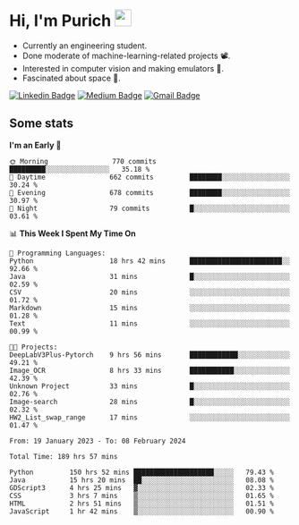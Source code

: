 <h1 align="left">Hi, I'm Purich
<img src="https://media.giphy.com/media/hvRJCLFzcasrR4ia7z/giphy.gif" width="30px"/></h1>

* Currently an engineering student.
* Done moderate of machine-learning-related projects :film_projector:.
* Interested in computer vision and making emulators :space_invader:.
* Fascinated about space :milky_way:.

[![Linkedin Badge](https://img.shields.io/badge/-Purich-blue?style=flat-square&logo=Linkedin&logoColor=white&link=https://www.linkedin.com/in/purich-siritip-16b3b3255/)](https://www.linkedin.com/in/purich-siritip-16b3b3255) [![Medium Badge](https://img.shields.io/badge/-@purich-gray?style=flat-square&labelColor=000000&logo=Medium&link=https://medium.com/@phuritsiritip)](https://medium.com/@phuritsiritip)
[![Gmail Badge](https://img.shields.io/badge/-mark.phurit@gmail.com-c14438?style=flat-square&logo=Gmail&logoColor=white&link=mailto:mark.phurit@gmail.com)](mailto:mark.phurit@gmail.com)

## Some stats

  
  <!--START_SECTION:waka-->
**I'm an Early 🐤** 

```text
🌞 Morning                770 commits         █████████░░░░░░░░░░░░░░░░   35.18 % 
🌆 Daytime                662 commits         ████████░░░░░░░░░░░░░░░░░   30.24 % 
🌃 Evening                678 commits         ████████░░░░░░░░░░░░░░░░░   30.97 % 
🌙 Night                  79 commits          █░░░░░░░░░░░░░░░░░░░░░░░░   03.61 % 
```


📊 **This Week I Spent My Time On** 

```text
💬 Programming Languages: 
Python                   18 hrs 42 mins      ███████████████████████░░   92.66 % 
Java                     31 mins             █░░░░░░░░░░░░░░░░░░░░░░░░   02.59 % 
CSV                      20 mins             ░░░░░░░░░░░░░░░░░░░░░░░░░   01.72 % 
Markdown                 15 mins             ░░░░░░░░░░░░░░░░░░░░░░░░░   01.28 % 
Text                     11 mins             ░░░░░░░░░░░░░░░░░░░░░░░░░   00.99 % 

🐱‍💻 Projects: 
DeepLabV3Plus-Pytorch    9 hrs 56 mins       ████████████░░░░░░░░░░░░░   49.21 % 
Image_OCR                8 hrs 33 mins       ███████████░░░░░░░░░░░░░░   42.39 % 
Unknown Project          33 mins             █░░░░░░░░░░░░░░░░░░░░░░░░   02.76 % 
Image-search             28 mins             █░░░░░░░░░░░░░░░░░░░░░░░░   02.32 % 
HW2_List_swap_range      17 mins             ░░░░░░░░░░░░░░░░░░░░░░░░░   01.47 % 
```


<!--END_SECTION:waka-->

  <!--START_SECTION:waka-simple-->

```text
From: 19 January 2023 - To: 08 February 2024

Total Time: 189 hrs 57 mins

Python         150 hrs 52 mins ████████████████████░░░░░   79.43 %
Java           15 hrs 20 mins  ██░░░░░░░░░░░░░░░░░░░░░░░   08.08 %
GDScript3      4 hrs 25 mins   ▓░░░░░░░░░░░░░░░░░░░░░░░░   02.33 %
CSS            3 hrs 7 mins    ▒░░░░░░░░░░░░░░░░░░░░░░░░   01.65 %
HTML           2 hrs 51 mins   ▒░░░░░░░░░░░░░░░░░░░░░░░░   01.51 %
JavaScript     1 hr 42 mins    ▒░░░░░░░░░░░░░░░░░░░░░░░░   00.90 %
```

<!--END_SECTION:waka-simple-->

  <!--![Anurag's GitHub stats](https://github-readme-stats.vercel.app/api?username=vikimark&show_icons=true&theme=gruvbox_light)-->
  
<!--
**vikimark/vikimark** is a ✨ _special_ ✨ repository because its `README.md` (this file) appears on your GitHub profile.

Here are some ideas to get you started:

- 🔭 I’m currently working on ...
- 🌱 I’m currently learning ...
- 👯 I’m looking to collaborate on ...
- 🤔 I’m looking for help with ...
- 💬 Ask me about ...
- 📫 How to reach me: ...
- 😄 Pronouns: ...
- ⚡ Fun fact: ...
-->
